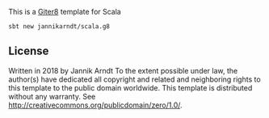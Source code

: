 This is a [Giter8][g8] template for Scala

```
sbt new jannikarndt/scala.g8
```

License
-------
Written in 2018 by Jannik Arndt
To the extent possible under law, the author(s) have dedicated all copyright and related and neighboring rights to
this template to the public domain worldwide. This template is distributed without any warranty.
See <http://creativecommons.org/publicdomain/zero/1.0/>.

[g8]: http://www.foundweekends.org/giter8/
